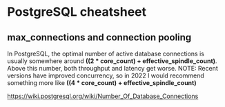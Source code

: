  # PostgreSQL cheatsheet

 ## max_connections and connection pooling
 In PostgreSQL, the optimal number of active database connections is usually somewhere around **((2 \* core_count) + effective_spindle_count)**. Above this number, both throughput and latency get worse. NOTE: Recent versions have improved concurrency, so in 2022 I would recommend something more like **((4 \* core_count) + effective_spindle_count)**

 https://wiki.postgresql.org/wiki/Number_Of_Database_Connections
